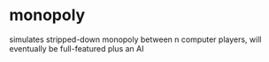 # monopoly
simulates stripped-down monopoly between n computer players, will eventually be full-featured plus an AI
